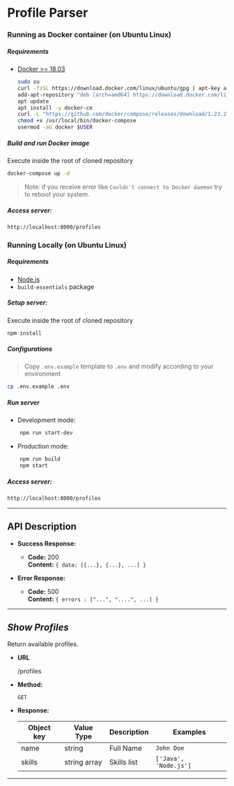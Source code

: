 # Profile Parser

### Running as Docker container (on Ubuntu Linux)

##### Requirements

- [Docker >= 18.03](https://docs.docker.com/install/linux/docker-ce/ubuntu/)
    ```bash
    sudo su
    curl -fsSL https://download.docker.com/linux/ubuntu/gpg | apt-key add -
    add-apt-repository "deb [arch=amd64] https://download.docker.com/linux/ubuntu $(lsb_release -cs) stable"
    apt update
    apt install -y docker-ce
    curl -L "https://github.com/docker/compose/releases/download/1.23.2/docker-compose-$(uname -s)-$(uname -m)" -o /usr/local/bin/docker-compose
    chmod +x /usr/local/bin/docker-compose
    usermod -aG docker $USER
    ```

##### Build and run Docker image
Execute inside the root of cloned repository  
```bash
docker-compose up -d
```
> Note: if you receive error like `Couldn't connect to Docker daemon` try to reboot your system.

##### Access server:
```bash
http://localhost:8000/profiles
```

### Running Locally (on Ubuntu Linux)

##### Requirements

- [Node.js](http://nodejs.org/)
- `build-essentials` package

##### Setup server:
Execute inside the root of cloned repository
```bash
npm install
```

##### Configurations
> Copy `.env.example` template to `.env` and modify according to your environment 
```bash
cp .env.example .env
```

##### Run server
+ Development mode:
```bash
    npm run start-dev
```

+ Production mode:
```bash
    npm run build
    npm start
```

##### Access server:
```bash
http://localhost:8000/profiles
```

---

## API Description

* **Success Response:**

  * **Code:** 200 <br />
    **Content:** `{ data: [{...}, {...}, ...] }`
 
* **Error Response:**

  * **Code:** 500 <br />
    **Content:** `{ errors : ["...", "....", ...] }`
------

***Show Profiles***
----
  Return available profiles.

* **URL**

  /profiles

* **Method:**

  `GET`
  
* **Response:**

  Object key | Value Type | Description | Examples
  --- | --- | --- | ---
  name |  string | Full Name | `John Doe`
  skills |  string array | Skills list | `['Java', 'Node.js']`
 
------
